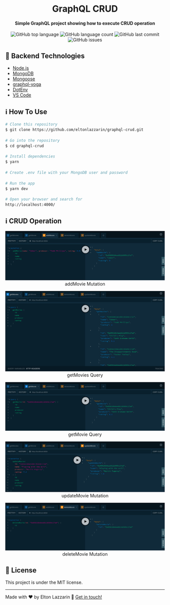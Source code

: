 <h1 align="center">
    GraphQL CRUD
</h1>

<h4 align="center">
  Simple GraphQL project showing how to execute CRUD operation
</h4>
<p align="center">
  <img alt="GitHub top language" src="https://img.shields.io/github/languages/top/eltonlazzarin/graphql-crud">
  
  <img alt="GitHub language count" src="https://img.shields.io/github/languages/count/eltonlazzarin/graphql-crud">
  
  <img alt="GitHub last commit" src="https://img.shields.io/github/last-commit/eltonlazzarin/graphql-crud">
  
  <img alt="GitHub issues" src="https://img.shields.io/github/issues/eltonlazzarin/graphql-crud">

## :rocket: Backend Technologies

- [Node.js](https://nodejs.org/)
- [MongoDB](https://www.mongodb.com/)
- [Mongoose](https://mongoosejs.com/)
- [graphql-yoga](https://github.com/prisma-labs/graphql-yoga)
- [DotEnv](https://www.npmjs.com/package/dotenv)
- [VS Code](https://code.visualstudio.com/)

## :information_source: How To Use

```bash
# Clone this repository
$ git clone https://github.com/eltonlazzarin/graphql-crud.git

# Go into the repository
$ cd graphql-crud

# Install dependencies
$ yarn

# Create .env file with your MongoDB user and password

# Run the app
$ yarn dev

# Open your browser and search for
http://localhost:4000/

```

## :information_source: CRUD Operation

<p align="center">
    <img alt="addMovie Mutation" src="https://github.com/eltonlazzarin/graphql-crud/blob/master/src/screenshots/addMovie.png" />
    <br>
    addMovie Mutation
</p>

<p align="center">
    <img alt="getMovies Query" src="https://github.com/eltonlazzarin/graphql-crud/blob/master/src/screenshots/getAllMovies.png" />
    <br>
    getMovies Query
</p>

<p align="center">
    <img alt="getMovie Query" src="https://github.com/eltonlazzarin/graphql-crud/blob/master/src/screenshots/getMovie.png" />
    <br>
    getMovie Query
</p>

<p align="center">
    <img alt="updateMovie Mutation" src="https://github.com/eltonlazzarin/graphql-crud/blob/master/src/screenshots/updateMovie.png" />
    <br>
    updateMovie Mutation
</p>

<p align="center">
    <img alt="deleteMovie Mutation" src="https://github.com/eltonlazzarin/graphql-crud/blob/master/src/screenshots/deleteMovie.png" />
    <br>
    deleteMovie Mutation
</p>

## :memo: License

This project is under the MIT license.

---

Made with ♥ by Elton Lazzarin :wave: [Get in touch!](https://www.linkedin.com/in/eltonlazzarin/)
